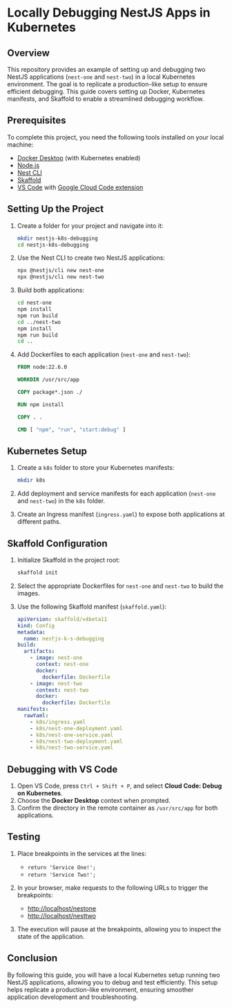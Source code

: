 # Locally Debugging NestJS Apps in Kubernetes

## Overview

This repository provides an example of setting up and debugging two NestJS applications (`nest-one` and `nest-two`) in a local Kubernetes environment. The goal is to replicate a production-like setup to ensure efficient debugging. This guide covers setting up Docker, Kubernetes manifests, and Skaffold to enable a streamlined debugging workflow.

## Prerequisites

To complete this project, you need the following tools installed on your local machine:

- [Docker Desktop](https://www.docker.com/products/docker-desktop) (with Kubernetes enabled)
- [Node.js](https://nodejs.org/)
- [Nest CLI](https://docs.nestjs.com/cli/overview)
- [Skaffold](https://skaffold.dev/)
- [VS Code](https://code.visualstudio.com/) with [Google Cloud Code extension](https://marketplace.visualstudio.com/items?itemName=GoogleCloudTools.cloudcode)

## Setting Up the Project

1. Create a folder for your project and navigate into it:

    ```bash
    mkdir nestjs-k8s-debugging
    cd nestjs-k8s-debugging
    ```

2. Use the Nest CLI to create two NestJS applications:

    ```bash
    npx @nestjs/cli new nest-one
    npx @nestjs/cli new nest-two
    ```

3. Build both applications:

    ```bash
    cd nest-one
    npm install
    npm run build
    cd ../nest-two
    npm install
    npm run build
    cd ..
    ```

4. Add Dockerfiles to each application (`nest-one` and `nest-two`):

    ```dockerfile
    FROM node:22.6.0

    WORKDIR /usr/src/app

    COPY package*.json ./

    RUN npm install

    COPY . .

    CMD [ "npm", "run", "start:debug" ]
    ```

## Kubernetes Setup

1. Create a `k8s` folder to store your Kubernetes manifests:

    ```bash
    mkdir k8s
    ```

2. Add deployment and service manifests for each application (`nest-one` and `nest-two`) in the `k8s` folder.

3. Create an Ingress manifest (`ingress.yaml`) to expose both applications at different paths.

## Skaffold Configuration

1. Initialize Skaffold in the project root:

    ```bash
    skaffold init
    ```

2. Select the appropriate Dockerfiles for `nest-one` and `nest-two` to build the images.

3. Use the following Skaffold manifest (`skaffold.yaml`):

    ```yaml
    apiVersion: skaffold/v4beta11
    kind: Config
    metadata:
      name: nestjs-k-s-debugging
    build:
      artifacts:
        - image: nest-one
          context: nest-one
          docker:
            dockerfile: Dockerfile
        - image: nest-two
          context: nest-two
          docker:
            dockerfile: Dockerfile
    manifests:
      rawYaml:
        - k8s/ingress.yaml
        - k8s/nest-one-deployment.yaml
        - k8s/nest-one-service.yaml
        - k8s/nest-two-deployment.yaml
        - k8s/nest-two-service.yaml
    ```

## Debugging with VS Code

1. Open VS Code, press `Ctrl + Shift + P`, and select **Cloud Code: Debug on Kubernetes**.
2. Choose the **Docker Desktop** context when prompted.
3. Confirm the directory in the remote container as `/usr/src/app` for both applications.

## Testing

1. Place breakpoints in the services at the lines:

    - `return 'Service One!';`
    - `return 'Service Two!';`

2. In your browser, make requests to the following URLs to trigger the breakpoints:

    - [http://localhost/nestone](http://localhost/nestone)
    - [http://localhost/nesttwo](http://localhost/nesttwo)

3. The execution will pause at the breakpoints, allowing you to inspect the state of the application.

## Conclusion

By following this guide, you will have a local Kubernetes setup running two NestJS applications, allowing you to debug and test efficiently. This setup helps replicate a production-like environment, ensuring smoother application development and troubleshooting.

